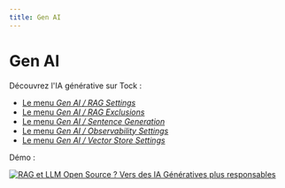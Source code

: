 ```yaml
---
title: Gen AI
---
```


# Gen AI

Découvrez l'IA générative sur Tock :

- [Le menu _Gen AI / RAG Settings_](../../../user/studio/gen-ai/features/gen-ai-feature-rag.md)
- [Le menu _Gen AI / RAG Exclusions_](../../../user/studio/gen-ai/features/gen-ai-feature-rag.md-exclusion)
- [Le menu _Gen AI / Sentence Generation_](../../../user/studio/gen-ai/features/gen-ai-feature-sentence-generation.md)
- [Le menu _Gen AI / Observability Settings_](../../../user/studio/gen-ai/features/gen-ai-feature-observability.md)
- [Le menu _Gen AI / Vector Store Settings_](../../../user/studio/gen-ai/features/gen-ai-feature-vector-store.md)

Démo : 

[![RAG et LLM Open Source ? Vers des IA Génératives plus responsables](https://img.youtube.com/vi/lYmUeYoVkwc/0.jpg)](https://youtu.be/lYmUeYoVkwc)
